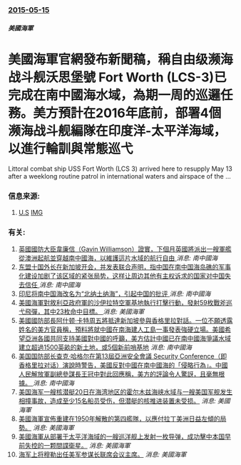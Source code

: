 ### [2015-05-15](/news/2015/05/15/index.md)

##### 美國海軍
# 美國海軍官網發布新聞稿，稱自由级濒海战斗舰沃思堡號 Fort Worth (LCS-3)已完成在南中國海水域，為期一周的巡邏任務。美方預計在2016年底前，部署4個濒海战斗舰編隊在印度洋-太平洋海域，以進行輪訓與常態巡弋 

Littoral combat ship USS Fort Worth (LCS 3) arrived here to resupply May 13 after a weeklong routine patrol in international waters and airspace of the ...


### 信息来源:

1. [U.S](http://www.navy.mil/submit/display.asp?story_id=87081) [IMG](/media/photos/1000/150511-N-VO234-613.jpg)

### 有关:

1. [ 英國國防大臣韋廉信（Gavin Williamson）證實，下個月英國將派出一艘軍艦從澳洲起航並穿越南中國海，以維護這片水域的航行自由 ](/zh/news/2018/02/13/英國國防大臣韋廉信-Gavin-Williamson-證實-下個月英國將派出一艘軍艦從澳洲起航並穿越南中國海-以維護這.md) _消息: 南中國海_
2. [ 东盟十国外长在新加坡开会，并发表联合声明，指中国在南中国海岛礁的军事化建设加剧了该区域的紧张局势，这样让周边其他有主权诉求的国家对中国失去信任 ](/zh/news/2018/02/6/东盟十国外长在新加坡开会-并发表联合声明-指中国在南中国海岛礁的军事化建设加剧了该区域的紧张局势-这样让周边其他有主权.md) _消息: 南中國海_
3. [印尼将南中国海改名为“北纳土纳海”，引起中国的批评 ](/zh/news/2017/07/15/印尼将南中国海改名为-北纳土纳海-引起中国的批评.md) _消息: 南中國海_
4. [美國海軍對敘利亞政府軍的沙伊拉特空軍基地執行打擊行動，發射59枚戰斧巡弋飛彈，其中23枚命中目標。 ](/zh/news/2017/04/7/美國海軍對敘利亞政府軍的沙伊拉特空軍基地執行打擊行動-發射59枚戰斧巡弋飛彈-其中23枚命中目標.md) _消息: 美國海軍_
5. [美國國防部長阿什顿·卡特周五將抵達新加坡參與香格里拉對話。一位不願透露姓名的美方官員稱，預料將就中國在南海建人工島一事發表強硬立場。美國希望亞洲各國共同支持美國對中國的呼籲，美方估計中國已在南中國海爭議水域建立超過1500英畝的新土地，或5個新前哨基地](/zh/news/2015/05/28/美國國防部長阿什顿-卡特周五將抵達新加坡參與香格里拉對話-一位不願透露姓名的美方官員稱-預料將就中國在南海建人工島一事發.md) _消息: 南中國海_
6. [美国国防部长查克·哈格尔在第13屆亞洲安全會議 Security Conference（即香格里拉对话）演說時警告，美國反對中國在南中國海的「侵略行為」。中國人民解放軍副總參謀長王冠中對此回應稱，美方的評論令人驚訝，且毫無根據。 ](/zh/news/2014/05/31/美国国防部长查克-哈格尔在第13屆亞洲安全會議-Security-Conference-即香格里拉对话-演說時警告-美國.md) _消息: 南中國海_
7. [美国海军一艘核潜艇20日在海湾地区的霍尔木兹海峡水域与一艘美国军舰发生相撞事故，造成至少15名船员受伤，但潜艇的核推进装置未受损。](/zh/news/2009/03/21/美国海军一艘核潜艇20日在海湾地区的霍尔木兹海峡水域与一艘美国军舰发生相撞事故-造成至少15名船员受伤-但潜艇的核推进装.md) _消息: 美國海軍_
8. [美國海軍宣佈重建在1950年解散的第四艦隊，以應付拉丁美洲日益左傾的局勢。](/zh/news/2008/04/25/美國海軍宣佈重建在1950年解散的第四艦隊-以應付拉丁美洲日益左傾的局勢.md) _消息: 美國海軍_
9. [美國海軍从部署于太平洋海域的一艘巡洋舰上发射一枚导弹，成功擊中本国早前失控的一颗間諜衛星。](/zh/news/2008/02/20/美國海軍从部署于太平洋海域的一艘巡洋舰上发射一枚导弹-成功擊中本国早前失控的一颗間諜衛星.md) _消息: 美國海軍_
10. [海军上将穆勒出任美军参谋长联席会议主席。](/zh/news/2007/06/8/海军上将穆勒出任美军参谋长联席会议主席.md) _消息: 美國海軍_
